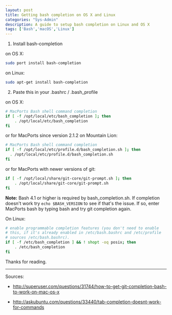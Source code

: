 ```yaml
---
layout: post
title: Getting bash completion on OS X and Linux
categories: "Sys-Admin"
description: A guide to setup bash completion on Linux and OS X
tags: ['Bash','macOS','Linux']
---
```


1. Install bash-completion

on OS X:

```sh
sudo port install bash-completion
```

on Linux:

```sh
sudo apt-get install bash-completion
```

2. Paste this in your .bashrc / .bash_profile

on OS X:

```sh
# MacPorts Bash shell command completion
if [ -f /opt/local/etc/bash_completion ]; then
    . /opt/local/etc/bash_completion
fi
```

or for MacPorts since version 2.1.2 on Mountain Lion:

```sh
# MacPorts Bash shell command completion
if [ -f /opt/local/etc/profile.d/bash_completion.sh ]; then
  . /opt/local/etc/profile.d/bash_completion.sh
fi
```

or for MacPorts with newer versions of git:

```sh
if [ -f /opt/local/share/git-core/git-prompt.sh ]; then
    . /opt/local/share/git-core/git-prompt.sh
fi
```

**Note:** Bash 4.1 or higher is required by bash\_completion.sh. If completion doesn't work try ```echo $BASH_VERSION``` to see if that's the issue. If so, enter MacPorts bash by typing bash and try git completion again.

On Linux:

```sh
# enable programmable completion features (you don't need to enable
# this, if it's already enabled in /etc/bash.bashrc and /etc/profile
# sources /etc/bash.bashrc).
if [ -f /etc/bash_completion ] && ! shopt -oq posix; then
    . /etc/bash_completion
fi
```

Thanks for reading.

---

Sources:

- http://superuser.com/questions/31744/how-to-get-git-completion-bash-to-work-on-mac-os-x

- http://askubuntu.com/questions/33440/tab-completion-doesnt-work-for-commands
